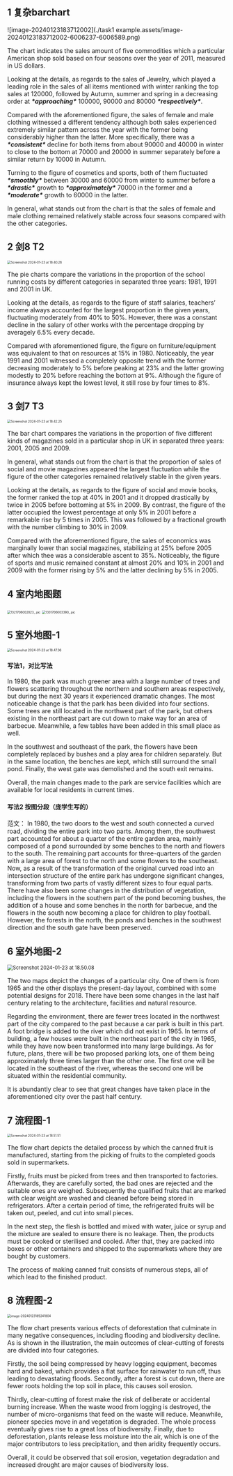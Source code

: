 ## 1 复杂barchart

![image-20240123183712002](./task1 example.assets/image-20240123183712002-6006237-6006589.png)

The chart indicates the sales amount of five commodities which a particular American shop sold based on four seasons over the year of 2011, measured in US dollars. 

 

Looking at the details, as regards to the sales of Jewelry, which played a leading role in the sales of all items mentioned with winter ranking the top sales at 120000, followed by Autumn, summer and spring in a decreasing order at ***\*approaching\**** 100000, 90000 and 80000 ***\*respectively\****. 

 

Compared with the aforementioned figure, the sales of female and male clothing witnessed a different tendency although both sales experienced extremely similar pattern across the year with the former being considerably higher than the latter. More specifically, there was a ***\*consistent\**** decline for both items from about 90000 and 40000 in winter to close to the bottom at 70000 and 20000 in summer separately before a similar return by 10000 in Autumn. 

 

Turning to the figure of cosmetics and sports, both of them fluctuated ***\*smoothly\**** between 30000 and 60000 from winter to summer before a ***\*drastic\**** growth to ***\*approximately\**** 70000 in the former and a ***\*moderate\**** growth to 60000 in the latter. 

 

In general, what stands out from the chart is that the sales of female and male clothing remained relatively stable across four seasons compared with the other categories. 



## 2 剑8 T2

<img src="./task1 example.assets/Screenshot 2024-01-23 at 18.40.26-6006437.png" alt="Screenshot 2024-01-23 at 18.40.26" style="zoom:50%;" />

The pie charts compare the variations in the proportion of the school running costs by different categories in separated three years: 1981, 1991 and 2001 in UK. 

Looking at the details, as regards to the figure of staff salaries, teachers’ income always accounted for the largest proportion in the given years, fluctuating moderately from 40% to 50%. However, there was a constant decline in the salary of other works with the percentage dropping by averagely 6.5% every decade. 

Compared with aforementioned figure, the figure on furniture/equipment was equivalent to that on resources at 15% in 1980. Noticeably, the year 1991 and 2001 witnessed a completely opposite trend with the former decreasing moderately to 5% before peaking at 23% and the latter growing modestly to 20% before reaching the bottom at 9%. Although the figure of insurance always kept the lowest level, it still rose by four times to 8%. 

## 3 剑7 T3 

<img src="./task1 example.assets/Screenshot 2024-01-23 at 18.42.25-6006552.png" alt="Screenshot 2024-01-23 at 18.42.25" style="zoom:50%;" />

The bar chart compares the variations in the proportion of five different kinds of magazines sold in a particular shop in UK in separated three years: 2001, 2005 and 2009. 

In general, what stands out from the chart is that the proportion of sales of social and movie magazines appeared the largest fluctuation while the figure of the other categories remained relatively stable in the given years. 

Looking at the details, as regards to the figure of social and movie books, the former ranked the top at 40% in 2001 and it dropped drastically by twice in 2005 before bottoming at 5% in 2009. By contrast, the figure of the latter occupied the lowest percentage at only 5% in 2001 before a remarkable rise by 5 times in 2005. This was followed by a fractional growth with the number climbing to 30% in 2009.

Compared with the aforementioned figure, the sales of economics was marginally lower than social magazines, stabilizing at 25% before 2005 after which thee was a considerable ascent to 35%. Noticeably, the figure of sports and music remained constant at almost 20% and 10% in 2001 and 2009 with the former rising by 5% and the latter declining by 5% in 2005. 





## 4 室内地图题

<img src="./task1 example.assets/1321706002823_.pic.jpg" alt="1321706002823_.pic" style="zoom:50%;" />

<img src="./task1 example.assets/1331706003390_.pic-6006720.jpg" alt="1331706003390_.pic" style="zoom:50%;" />



## 5 室外地图-1

<img src="./task1 example.assets/Screenshot 2024-01-23 at 18.47.36-6006860.png" alt="Screenshot 2024-01-23 at 18.47.36" style="zoom:50%;" />

#### 写法1，对比写法

In 1980, the park was much greener area with a large number of trees and flowers scattering throughout the northern and southern areas respectively, but during the next 30 years it experienced dramatic changes. The most noticeable change is that the park has been divided into four sections. Some trees are still located in the northwest part of the park, but others existing in the northeast part are cut down to make way for an area of barbecue. Meanwhile, a few tables have been added in this small place as well.  

 In the southwest and southeast of the park, the flowers have been completely replaced by bushes and a play area for children separately. But in the same location, the benches are kept, which still surround the small pond. Finally, the west gate was demolished and the south exit remains. 

Overall, the main changes made to the park are service facilities which are available for local residents in current times. 

#### 写法2 按图分段（庞学生写的）

范文：
In 1980, the two doors to the west and south connected a curved road, dividing the entire park into two parts.
Among them, the southwest part accounted for about a quarter of the entire garden area, mainly composed of a pond surrounded by some benches to the north and flowers to the south. The remaining part accounts for three-quarters of the garden with a large area of forest to the north and some flowers to the southeast.
Now, as a result of the transformation of the original curved road into an intersection structure of the entire park has undergone significant changes, transforming from two parts of vastly different sizes to four equal parts. There have also been some changes in the distribution of vegetation, including the flowers in the southern part of the pond becoming bushes, the addition of a house and some benches in the north for barbecue, and the flowers in the south now becoming a place for children to play football.
However, the forests in the north, the ponds and benches in the southwest direction and the south gate have been preserved.



## 6 室外地图-2

<img src="./task1 example.assets/Screenshot 2024-01-23 at 18.50.08-6007013.png" alt="Screenshot 2024-01-23 at 18.50.08" style="zoom:80%;" />

The two maps depict the changes of a particular city. One of them is from 1965 and the other displays the present-day layout, combined with some potential designs for 2018. There have been some changes in the last half century relating to the architecture, facilities and natural resource. 

Regarding the environment, there are fewer trees located in the northwest part of the city compared to the past because a car park is built in this part. A foot bridge is added to the river which did not exist in 1965. In terms of building, a few houses were built in the northeast part of the city in 1965, while they have now been transformed into many large buildings. As for future, plans, there will be two proposed parking lots, one of them being approximately three times larger than the other one. The first one will be located in the southeast of the river, whereas the second one will be situated within the residential community. 

It is abundantly clear to see that great changes have taken place in the aforementioned city over the past half century. 



## 7 流程图-1

<img src="./task1 example.assets/Screenshot 2024-01-23 at 18.51.51-6007114.png" alt="Screenshot 2024-01-23 at 18.51.51" style="zoom:50%;" />

The flow chart depicts the detailed process by which the canned fruit is manufactured, starting from the picking of fruits to the completed goods sold in supermarkets. 

Firstly, fruits must be picked from trees and then transported to factories. Afterwards, they are carefully sorted, the bad ones are rejected and the suitable ones are weighed. Subsequently the qualified fruits that are marked with clear weight are washed and cleaned before being stored in refrigerators. After a certain period of time, the refrigerated fruits will be taken out, peeled, and cut into small pieces. 

In the next step, the flesh is bottled and mixed with water, juice or syrup and the mixture are sealed to ensure there is no leakage. Then, the products must be cooked or sterilised and cooled. After that, they are packed into boxes or other containers and shipped to the supermarkets where they are bought by customers. 

The process of making canned fruit consists of numerous steps, all of which lead to the finished product. 



## 8 流程图-2

<img src="./task1 example.assets/image-20240123185241804-6007164.png" alt="image-20240123185241804" style="zoom:50%;" />

The flow chart presents  various effects of deforestation that culminate in many negative consequences, including flooding and biodiversity decline. As is shown in the illustration, the main outcomes of clear-cutting of forests are divided into four categories. 

Firstly, the soil being compressed by heavy logging equipment, becomes hard and baked, which provides a flat surface for rainwater to run off, thus leading to devastating floods. Secondly, after a forest is cut down, there are fewer roots holding the top soil in place, this causes soil erosion. 

Thirdly, clear-cutting of forest make the risk of deliberate or accidental burning increase. When the waste wood from logging is destroyed, the number of micro-organisms that feed on the waste will reduce. Meanwhile, pioneer species move in and vegetation is degraded. The whole process eventually gives rise to a great loss of biodiversity. Finally, due to deforestation, plants release less moisture into the air, which is one of the major contributors to less precipitation, and then aridity frequently occurs. 

Overall, it could be observed that soil erosion, vegetation degradation and increased drought are major causes of biodiversity loss. 